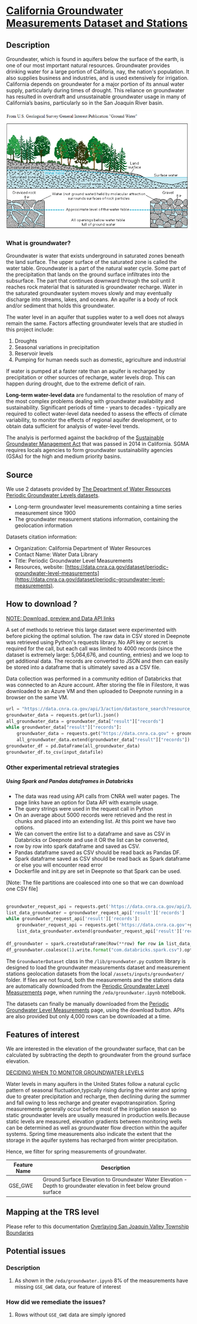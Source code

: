# [California Groundwater Measurements Dataset and Stations](https://data.cnra.ca.gov/dataset/periodic-groundwater-level-measurements)

## Description
Groundwater, which is found in aquifers below the surface of the earth, is one of our most important natural resources. 
Groundwater provides drinking water for a large portion of Califoria, nay, the nation's population. It also supplies 
business and industries, and is used extensively  for irrigation. California depends on groundwater for a major portion 
of its annual water supply, particularly during times of drought. This reliance on groundwater has resulted in overdraft
and unsustainable groundwater usage in many of California’s basins, particularly so in the San Joaquin River basin.

![What is groundwater](../images/groundwater.png)

### What is groundwater?
Groundwater is water that exists underground in saturated zones beneath the land surface. The upper surface of the 
saturated zone is called the water table. Groundwater is a part of the natural water cycle. Some part of the 
precipitation that lands on the ground surface infiltrates into the subsurface. The part that continues downward 
through the soil until it reaches rock material that is saturated is groundwater recharge. Water in the saturated 
groundwater system moves slowly and may eventually discharge into  streams, lakes, and oceans. An aquifer is a body of 
rock and/or sediment that holds this groundwater.

The water level in an aquifer that supplies water to a well does not always remain the same. Factors affecting 
groundwater levels that are studied in this project include:
 1. Droughts
 2. Seasonal variations in precipitation
 3. Reservoir levels
 4. Pumping for human needs such as domestic, agriculture and industrial
 
If water is pumped at a faster rate than an aquifer is recharged by precipitation or other sources
of recharge, water levels drop. This can happen during drought, due to the extreme deficit of rain.

**Long-term water-level data** are fundamental to the resolution of many of the most complex problems dealing with 
groundwater availability and sustainability.  Significant periods of time - years to decades - typically are required 
to collect water-level data needed to assess the effects of climate variability, to monitor the effects of regional 
aquifer development, or to obtain data sufficient for analysis of water-level trends.

The analyis is performed against the backdrop of the 
[Sustainable Groundwater Management Act](https://water.ca.gov/programs/groundwater-management/sgma-groundwater-management) 
that was passed in 2014 in  California. SGMA requires locals agencies to form groundwater sustainability agencies (GSAs) 
for the high and medium priority basins.

## Source
We use 2 datasets provided by 
[The Department of Water Resources Periodic Groundwater Levels datasets](https://data.cnra.ca.gov/dataset/periodic-groundwater-level-measurements). 
* Long-term groundwater level measurements containing a time series measurement since 1900 
* The groundwater measurement stations information, containing the geolocation information

Datasets citation information:
* Organization: California Department of Water Resources
* Contact  Name: Water Data Library
* Title: Periodic Groundwater Level Measurements
* Resources, website: [https://data.cnra.ca.gov/dataset/periodic-groundwater-level-measurements](https://data.cnra.ca.gov/dataset/periodic-groundwater-level-measurements).

## How to download ?
[NOTE: Download, preview and Data API links](https://data.cnra.ca.gov/dataset/dd9b15f5-6d08-4d8c-bace-37dc761a9c08/resource/bfa9f262-24a1-45bd-8dc8-138bc8107266/download/measurements.csv)

A set of methods to retrieve this large dataset were experimented with before picking the optimal solution. The raw data
in CSV stored in Deepnote was retrieved using Python's requests library. No API key or secret is required for the call, 
but each call was limited to 4000 records (since the dataset is extremely large:  5,064,676, and counting, entries) and 
we loop to get additional data. The records are converted to JSON and then can easily be stored into a dataframe that is 
ultimately saved as a CSV file.

Data collection was performed in a community edition of Databricks that was connected to an Azure account. After storing
the file in Filestore, it was downloaded to an Azure VM and then uploaded to Deepnote running in a browser on the same 
VM.

```python
url = "https://data.cnra.ca.gov/api/3/action/datastore_search?resource_id=bfa9f262-24a1-45bd-8dc8-138bc8107266&limit=4000"
groundwater_data = requests.get(url).json()
all_groundwater_data = groundwater_data["result"]["records"]
while groundwater_data["result"]["records"]:
    groundwater_data = requests.get("https://data.cnra.ca.gov" + groundwater_data["result"]["_links"]["next"]).json()
    all_groundwater_data.extend(groundwater_data["result"]["records"])
groundwater_df = pd.DataFrame(all_groundwater_data)
groundwater_df.to_csv(input_datafile)
```

### Other experimental retrieval strategies

##### Using Spark and Pandas dataframes in Databricks 
- The data was read using API calls from CNRA well water pages. The page links have an option for Data API with example usage. 
- The query strings were used in the request call in Python
- On an average about 5000 records were retrieved and the rest in chunks and placed into an extending list. At this point we have two options.
-  We can convert the entire list to a dataframe and save as CSV in Databricks or Deepnote and use it OR the list can be converted,
-  row by row into spark dataframe and saved as CSV.
- Pandas dataframe saved as CSV should be read back as Pandas DF.
- Spark dataframe saved as CSV should be read back as Spark dataframe or else you will encounter read error
- Dockerfile and init.py are set in Deepnote so that Spark can be used.

[Note: The file partitions are coalesced into one so that we can download one CSV file]
```python

groundwater_request_api = requests.get('https://data.cnra.ca.gov/api/3/action/datastore_search?resource_id=bfa9f262-24a1-45bd-8dc8-138bc8107266&limit=4000').json()
list_data_groundwater = groundwater_request_api['result']['records']
while groundwater_request_api['result']['records']:
    groundwater_request_api = requests.get('https://data.cnra.ca.gov'+groundwater_request_api['result']['_links']["next"]).json()
    list_data_groundwater.extend(groundwater_request_api['result']['records'])
    
df_groundwater = spark.createDataFrame(Row(**row) for row in list_data_groundwater)
df_groundwater.coalesce(1).write.format("com.databricks.spark.csv").option("header", "true").save("dbfs:/FileStore/WaterWell/groundwater.csv")    

```

The `GroundwaterDataset` class in the `/lib/groundwater.py` custom library is designed to load the groundwater 
measurements dataset and measurement stations geolocation datasets from the local  `/assets/inputs/groundwater/` folder.
If files are not found, both the measurements and the stations data are automatically downloaded from the 
[Periodic Groundwater Level Measurements](https://data.cnra.ca.gov/dataset/periodic-groundwater-level-measurements) 
page, when running the `/eda/groundwater.ipynb` notebook. 

The datasets can finally be manually downloaded from the 
[Periodic Groundwater Level Measurements](https://data.cnra.ca.gov/dataset/periodic-groundwater-level-measurements) 
page, using the download button. APIs are also provided but only 4,000 rows can be downloaded at a time.

## Features of interest
We are interested in the elevation of the groundwater surface, that can be calculated by subtracting the depth to 
groundwater from the ground surface elevation.

[DECIDING WHEN TO MONITOR GROUNDWATER LEVELS](https://www.countyofcolusa.org/DocumentCenter/View/4260/Series1Article4-GroundwaterLevelMonitoring?bidId=#:~:text=The%20elevation%20of%20the%20groundwater,groundwater%20flow%20can%20be%20determined.&text=Figure%201.)

Water levels in many aquifers in the United States follow a natural cyclic pattern of seasonal fluctuation,typically 
rising during the winter and spring due to greater precipitation and recharge, then declining during the summer and 
fall owing to less recharge and greater evapotranspiration. Spring measurements generally occur before most of the 
irrigation season so static groundwater levels are usually measured in production wells.Because static levels are 
measured, elevation gradients between monitoring wells can be determined as well as groundwater flow direction within 
the aquifer systems. Spring time measurements also indicate the extent that the storage in the aquifer systems has 
recharged from winter precipitation.

Hence, we filter for spring measurements of groundwater.

| Feature Name | Description                                                                                                           |
|--------------|-----------------------------------------------------------------------------------------------------------------------|
| GSE_GWE      | Ground Surface Elevation to Groundwater Water Elevation - Depth to groundwater elevation in feet below ground surface |

## Mapping at the TRS level
Please refer to this documentation [Overlaying San Joaquin Valley Township Boundaries](doc/etl/township_overlay.md)

## Potential issues
### Description
1. As shown in the `/eda/groundwater.ipynb` 8% of the measurements have missing `GSE_GWE` data, our feature of interest
### How did we remediate the issues?
1. Rows without `GSE_GWE` data are simply ignored
